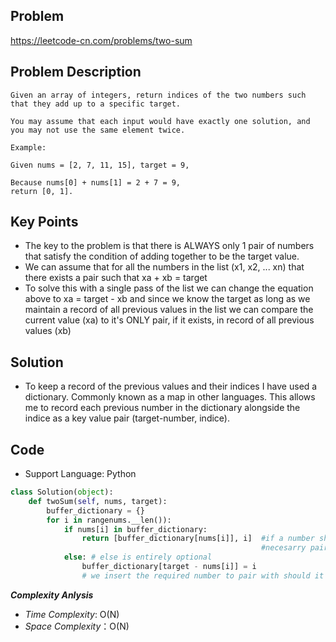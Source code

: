 ## Problem

https://leetcode-cn.com/problems/two-sum

## Problem Description

```
Given an array of integers, return indices of the two numbers such that they add up to a specific target.

You may assume that each input would have exactly one solution, and you may not use the same element twice.

Example:

Given nums = [2, 7, 11, 15], target = 9,

Because nums[0] + nums[1] = 2 + 7 = 9,
return [0, 1].
```

## Key Points

- The key to the problem is that there is ALWAYS only 1 pair of numbers that satisfy the condition of adding together to be the target value.
- We can assume that for all the numbers in the list (x1, x2, ... xn) that there exists a pair such that xa + xb = target
- To solve this with a single pass of the list we can change the equation above to xa = target - xb and since we know the target as long as we maintain a record of all previous values in the list we can compare the current value (xa) to it's ONLY pair, if it exists, in record of all previous values (xb)


## Solution

- To keep a record of the previous values and their indices I have used a dictionary. Commonly known as a map in other languages. This allows me to record each previous number in the dictionary alongside the indice as a key value pair (target-number, indice).

## Code

- Support Language: Python

```py
class Solution(object):
	def twoSum(self, nums, target):
		buffer_dictionary = {}
		for i in rangenums.__len()):
			if nums[i] in buffer_dictionary:
				return [buffer_dictionary[nums[i]], i]  #if a number shows up in the dictionary already that means the 
														#necesarry pair has been iterated on previously
			else: # else is entirely optional
				buffer_dictionary[target - nums[i]] = i 
				# we insert the required number to pair with should it exist later in the list of numbers
```

**_Complexity Anlysis_**

- _Time Complexity_: O(N)
- _Space Complexity_：O(N)
